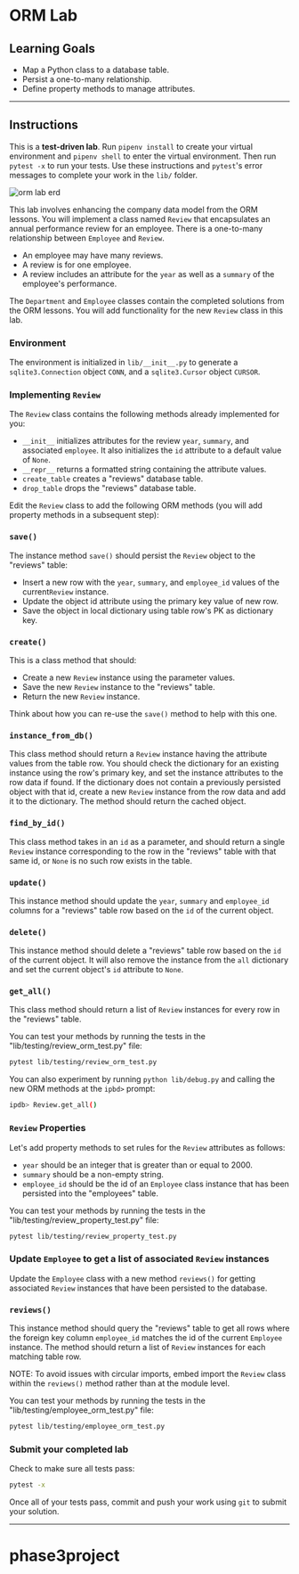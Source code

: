 # ORM Lab

## Learning Goals

- Map a Python class to a database table.
- Persist a one-to-many relationship.
- Define property methods to manage attributes.

---

## Instructions

This is a **test-driven lab**. Run `pipenv install` to create your virtual
environment and `pipenv shell` to enter the virtual environment. Then run
`pytest -x` to run your tests. Use these instructions and `pytest`'s error
messages to complete your work in the `lib/` folder.

![orm lab erd](https://curriculum-content.s3.amazonaws.com/6676/python-p3-v2-orm/orm_lab_erd.png)

This lab involves enhancing the company data model from the ORM lessons. You
will implement a class named `Review` that encapsulates an annual performance
review for an employee. There is a one-to-many relationship between `Employee`
and `Review`.

- An employee may have many reviews.
- A review is for one employee.
- A review includes an attribute for the `year` as well as a `summary` of the
  employee's performance.

The `Department` and `Employee` classes contain the completed solutions from the
ORM lessons. You will add functionality for the new `Review` class in this lab.

### **Environment**

The environment is initialized in `lib/__init__.py` to generate a
`sqlite3.Connection` object `CONN`, and a `sqlite3.Cursor` object `CURSOR`.

### Implementing `Review`

The `Review` class contains the following methods already implemented for you:

- `__init__` initializes attributes for the review `year`, `summary`, and
  associated `employee`. It also initializes the `id` attribute to a default
  value of `None`.
- `__repr__` returns a formatted string containing the attribute values.
- `create_table` creates a "reviews" database table.
- `drop_table` drops the "reviews" database table.

Edit the `Review` class to add the following ORM methods (you will add property
methods in a subsequent step):

### `save()`

The instance method `save()` should persist the `Review` object to the "reviews"
table:

- Insert a new row with the `year`, `summary`, and `employee_id` values of the
  current`Review` instance.
- Update the object id attribute using the primary key value of new row.
- Save the object in local dictionary using table row's PK as dictionary key.

### `create()`

This is a class method that should:

- Create a new `Review` instance using the parameter values.
- Save the new `Review` instance to the "reviews" table.
- Return the new `Review` instance.

Think about how you can re-use the `save()` method to help with this one.

### `instance_from_db()`

This class method should return a `Review` instance having the attribute values
from the table row. You should check the dictionary for an existing instance
using the row's primary key, and set the instance attributes to the row data if
found. If the dictionary does not contain a previously persisted object with
that id, create a new `Review` instance from the row data and add it to the
dictionary. The method should return the cached object.

### `find_by_id()`

This class method takes in an `id` as a parameter, and should return a single
`Review` instance corresponding to the row in the "reviews" table with that same
id, or `None` is no such row exists in the table.

### `update()`

This instance method should update the `year`, `summary` and `employee_id`
columns for a "reviews" table row based on the `id` of the current object.

### `delete()`

This instance method should delete a "reviews" table row based on the `id` of
the current object. It will also remove the instance from the `all` dictionary
and set the current object's `id` attribute to `None`.

### `get_all()`

This class method should return a list of `Review` instances for every row in
the "reviews" table.

You can test your methods by running the tests in the
"lib/testing/review_orm_test.py" file:

```bash
pytest lib/testing/review_orm_test.py
```

You can also experiment by running `python lib/debug.py` and calling the new ORM
methods at the `ipbd>` prompt:

```bash
ipdb> Review.get_all()
```

### `Review` Properties

Let's add property methods to set rules for the `Review` attributes as follows:

- `year` should be an integer that is greater than or equal to 2000.
- `summary` should be a non-empty string.
- `employee_id` should be the id of an `Employee` class instance that has been
  persisted into the "employees" table.

You can test your methods by running the tests in the
"lib/testing/review_property_test.py" file:

```bash
pytest lib/testing/review_property_test.py
```

### Update `Employee` to get a list of associated `Review` instances

Update the `Employee` class with a new method `reviews()` for getting associated
`Review` instances that have been persisted to the database.

### `reviews()`

This instance method should query the "reviews" table to get all rows where the
foreign key column `employee_id` matches the id of the current `Employee`
instance. The method should return a list of `Review` instances for each
matching table row.

NOTE: To avoid issues with circular imports, embed import the `Review` class
within the `reviews()` method rather than at the module level.

You can test your methods by running the tests in the
"lib/testing/employee_orm_test.py" file:

```bash
pytest lib/testing/employee_orm_test.py
```

### Submit your completed lab

Check to make sure all tests pass:

```bash
pytest -x
```

Once all of your tests pass, commit and push your work using `git` to submit
your solution.

---
# phase3project
